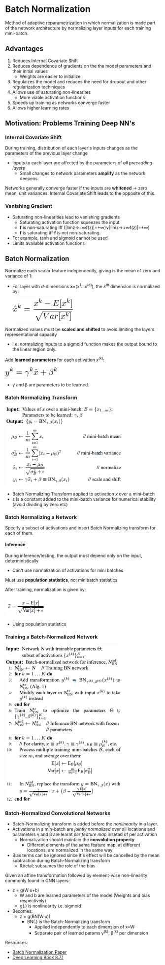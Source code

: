 # Batch Normalization

Method of adaptive reparametrization in which normalization is made part of the network architecture by normalizing layer inputs for each training mini-batch.

## Advantages

1.  Reduces Internal Covariate Shift
2.  Reduces dependence of gradients on the the model parameters and their initial values
    * Weights are easier to initialize
3.  Regulaizes the model and reduces the need for dropout and other regularization techiniques
4.  Allows use of saturating non-linearites
    * More viable activation functions
5.  Speeds up training as networks converge faster
6.  Allows higher learning rates

## Motivation: Problems Training Deep NN's

### Internal Covariate Shift

During training, distribution of each layer's inputs changes as the parameters of the previous layer change

* Inputs to each layer are affected by the parameters of _all precedding layers_
  * Small changes to network parameters **amplify** as the network deepens

Networks generally converge faster if the inputs are **whitened** -> zero mean, unit variances. Internal Covariate Shift leads to the opposite of this.

### Vanishing Gradient

* Saturating non-linearities lead to vanishing gradients
  * Saturating activation function squeezes the input
  * **f** is non-saturating iff (|limz→−∞f(z)|=+∞)∨|limz→+∞f(z)|=+∞)
  * **f** is saturating iff **f** is not non-saturating.
* For example, tanh and sigmoid cannot be used
* Limits available activation functions

## Batch Normalization

Normalize each scalar feature independently, giving is the mean of zero and variance of 1:

* For layer with _d_-dimensions **x**=(x<sup>1</sup>...x<sup>(d)</sup>), the _k_<sup>th</sup> dimension is normalized by:

  ![](../../images/2018-02-28-17-57-14.png)

Normalized values must be **scaled and shifted** to avoid limiting the layers representational capacity

* i.e. normalizing inputs to a sigmoid function makes the output bound to the linear region only.

Add **learned parameters** for each activation _x_<sup>(k)</sup>:

![](../../images/2018-02-28-18-01-27.png)

* &gamma; and &beta; are parameters to be learned.

### Batch Normalizing Transform

![](../../images/2018-02-28-18-03-35.png)

* Batch Normalizing Transform applied to activation _x_ over a mini-batch
* &epsilon; is a constant added to the mini-batch variance for numerical stability (avoid dividing by zero etc)

### Batch Normalizing a Network

Specify a subset of activations and insert Batch Normalizing transform for each of them.

#### Inference

During inference/testing, the output must depend only on the input, deterministically

* Can't use normalization of activations for mini batches

Must use **population statistics**, not minibatch statistics.

After training, normalization is given by:

![](../../images/2018-02-28-18-09-10.png)

* Using population statistics

### Training a Batch-Normalized Network

![](../../images/2018-02-28-18-10-30.png)

### Batch-Normalized Convolutional Networks

* Batch-Normalizing transform is added before the _nonlinearity_ in a layer.
* Activations in a min-batch are _jointly normalized_ over all locations and parameters &gamma; and &beta; are learnt _per feature map_ insetad of per activation
  * Normalization should maintain the **convolution property**
    * Different elements of the same feature map, at different locations, are normalized in the same way
* Bias terms can be ignored since it's effect will be cancelled by the mean subtraction during Batch-Normalizing transform
  * &betal; subsumes the role of the bias

Given an affine transformation followed by element-wise non-linearity commonly found in CNN layers:

* z = g(W&middot;u+b)
  * W and b are learned parameters of the model (Weights and bias respectively)
  * g(.) is nonlinearity i.e. sigmoid
* Becomes:
  * z = g(BN(W&middot;u))
    * BN(.) is the Batch-Normalizing transform
      * Applied independently to each dimension of x=W&middot;
      * Separate pair of learned params &gamma;<sup>(k)</sup>, &beta;<sup>(k)</sup> per dimension

Resources:

* [Batch Normalization Paper](https://arxiv.org/pdf/1502.03167.pdf)
* [Deep Learning Book 8.7.1](http://www.deeplearningbook.org/contents/optimization.html)
